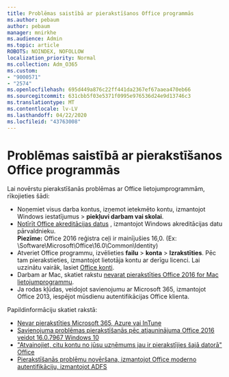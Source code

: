 ```yaml
---
title: Problēmas saistībā ar pierakstīšanos Office programmās
ms.author: pebaum
author: pebaum
manager: mnirkhe
ms.audience: Admin
ms.topic: article
ROBOTS: NOINDEX, NOFOLLOW
localization_priority: Normal
ms.collection: Adm_O365
ms.custom:
- "9000571"
- "2574"
ms.openlocfilehash: 695d449a876c22ff441da2367ef67aaea470eb66
ms.sourcegitcommit: 631cbb5f03e5371f0995e976536d24e9d13746c3
ms.translationtype: MT
ms.contentlocale: lv-LV
ms.lasthandoff: 04/22/2020
ms.locfileid: "43763008"
---
```

# <a name="issues-signing-in-to-office-apps"></a>Problēmas saistībā ar pierakstīšanos Office programmās

Lai novērstu pierakstīšanās problēmas ar Office lietojumprogrammām, rīkojieties šādi:

- Noņemiet visus darba kontus, izņemot ietekmēto kontu, izmantojot Windows iestatījumus > **piekļuvi darbam vai skolai**.
- [Notīrīt Office akreditācijas datus](https://docs.microsoft.com/office/troubleshoot/error-messages/another-account-already-signed-in#step-3-clear-cached-credentials-on-the-computer) , izmantojot Windows akreditācijas datu pārvaldnieku.<br/>
    **Piezīme:** Office 2016 reģistra ceļi ir mainījušies 16,0. (Ex: \Software\Microsoft\Office\16.0\Common\Identity\)
- Atveriet Office programmu, izvēlieties **failu** > **konta** > **Izrakstīties**. Pēc tam pierakstieties, izmantojot lietotāja kontu ar derīgu licenci. Lai uzzinātu vairāk, lasiet [Office konti](https://support.office.com/article/accounts-in-office-628ea040-f265-49de-b986-be09c3ebf8a9).
- Darbam ar Mac, skatiet rakstu [nevarat pierakstīties Office 2016 for Mac lietojumprogrammu](https://docs.microsoft.com/office365/troubleshoot/authentication/sign-in-to-office-2016-for-mac-fail).
- Ja rodas kļūdas, veidojot savienojumu ar Microsoft 365, izmantojot Office 2013, iespējot mūsdienu autentifikācijas Office klienta.

Papildinformāciju skatiet rakstā:
- [Nevar pierakstīties Microsoft 365, Azure vai InTune](https://docs.microsoft.com/office365/troubleshoot/authentication/sign-in-to-office-365-azure-intune)
- [Savienojuma problēmas pierakstīšanās pēc atjauninājuma Office 2016 veidot 16.0.7967 Windows 10](https://docs.microsoft.com/office365/troubleshoot/administration/connection-issue-when-sign-in-office-2016)
- ["Atvainojiet, citu kontu no jūsu uzņēmums jau ir pierakstījies šajā datorā" Office](https://docs.microsoft.com/office/troubleshoot/error-messages/another-account-already-signed-in)
- [Pierakstīšanās problēmu novēršana, izmantojot Office moderno autentifikāciju, izmantojot ADFS](https://docs.microsoft.com/office365/troubleshoot/authentication/sign-in-issue-with-modern-auth)